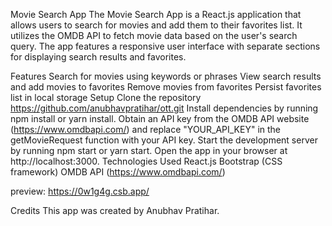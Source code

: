 
Movie Search App
The Movie Search App is a React.js application that allows users to search for movies and add them to their favorites list. It utilizes the OMDB API to fetch movie data based on the user's search query. The app features a responsive user interface with separate sections for displaying search results and favorites.

Features
Search for movies using keywords or phrases
View search results and add movies to favorites
Remove movies from favorites
Persist favorites list in local storage
Setup
Clone the repository <https://github.com/anubhavpratihar/ott.git>
Install dependencies by running npm install or yarn install.
Obtain an API key from the OMDB API website (https://www.omdbapi.com/) and replace "YOUR_API_KEY" in the getMovieRequest function with your API key.
Start the development server by running npm start or yarn start.
Open the app in your browser at http://localhost:3000.
Technologies Used
React.js
Bootstrap (CSS framework)
OMDB API (https://www.omdbapi.com/)

preview: <https://0w1g4g.csb.app/>

Credits
This app was created by Anubhav Pratihar.
